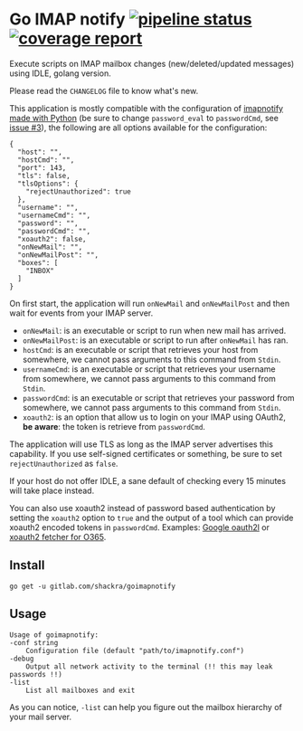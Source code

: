 # Go IMAP notify [![pipeline status](https://gitlab.com/shackra/goimapnotify/badges/master/pipeline.svg)](https://gitlab.com/shackra/goimapnotify/commits/master) [![coverage report](https://gitlab.com/shackra/goimapnotify/badges/master/coverage.svg)](https://gitlab.com/shackra/goimapnotify/commits/master)

Execute scripts on IMAP mailbox changes (new/deleted/updated messages) using IDLE, golang version.

Please read the `CHANGELOG` file to know what's new.

This application is mostly compatible with the configuration of [imapnotify made with Python](https://github.com/a-sk/python-imapnotify) (be sure to change `password_eval` to `passwordCmd`, see [issue #3](https://gitlab.com/shackra/goimapnotify/issues/3)), the following are all options available for the configuration:

    {
      "host": "",
      "hostCmd": "",
      "port": 143,
      "tls": false,
      "tlsOptions": {
        "rejectUnauthorized": true
      },
      "username": "",
      "usernameCmd": "",
      "password": "",
      "passwordCmd": "",
      "xoauth2": false,
      "onNewMail": "",
      "onNewMailPost": "",
      "boxes": [
        "INBOX"
      ]
    }

On first start, the application will run `onNewMail` and `onNewMailPost` and then wait for events from your IMAP server.

- `onNewMail`: is an executable or script to run when new mail has arrived.
- `onNewMailPost`: is an executable or script to run after `onNewMail` has ran.
- `hostCmd`: is an executable or script that retrieves your host from somewhere, we cannot pass arguments to this command from `Stdin`.
- `usernameCmd`: is an executable or script that retrieves your username from somewhere, we cannot pass arguments to this command from `Stdin`.
- `passwordCmd`: is an executable or script that retrieves your password from somewhere, we cannot pass arguments to this command from `Stdin`.
- `xoauth2`: is an option that allow us to login on your IMAP using OAuth2, **be aware**: the token is retrieve from `passwordCmd`.

The application will use TLS as long as the IMAP server advertises this capability. If you use self-signed certificates or something, be sure to set `rejectUnauthorized` as `false`.

If your host do not offer IDLE, a sane default of checking every 15 minutes will take place instead.

You can also use xoauth2 instead of password based authentication by setting the `xoauth2` option to `true` and the output of a tool which can provide xoauth2 encoded tokens in `passwordCmd`. Examples: [Google oauth2l](https://github.com/google/oauth2l) or [xoauth2 fetcher for O365](https://github.com/harishkrupo/oauth2ms).

## Install

    go get -u gitlab.com/shackra/goimapnotify

## Usage

    Usage of goimapnotify:
    -conf string
        Configuration file (default "path/to/imapnotify.conf")
    -debug
        Output all network activity to the terminal (!! this may leak passwords !!)
    -list
        List all mailboxes and exit

As you can notice, `-list` can help you figure out the mailbox hierarchy of your mail server.
